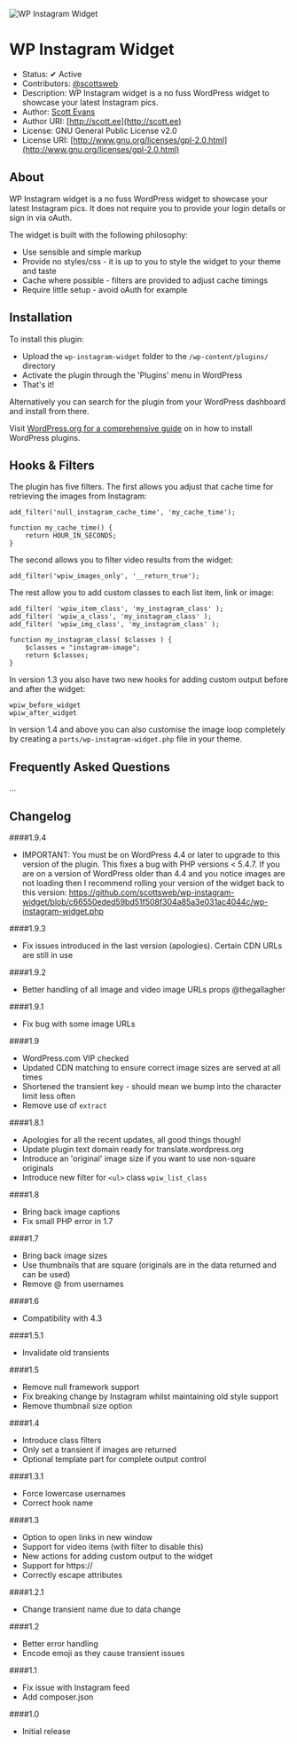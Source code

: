 ![WP Instagram Widget](http://cloud.scott.ee/images/wp-instagram-widget.png)

# WP Instagram Widget

* Status: ✔ Active
* Contributors: [@scottsweb](http://twitter.com/scottsweb)
* Description: WP Instagram widget is a no fuss WordPress widget to showcase your latest Instagram pics.
* Author: [Scott Evans](http://scott.ee)
* Author URI: [http://scott.ee](http://scott.ee)
* License: GNU General Public License v2.0
* License URI: [http://www.gnu.org/licenses/gpl-2.0.html](http://www.gnu.org/licenses/gpl-2.0.html)

## About

WP Instagram widget is a no fuss WordPress widget to showcase your latest Instagram pics. It does not require you to provide your login details or sign in via oAuth.

The widget is built with the following philosophy:

* Use sensible and simple markup
* Provide no styles/css - it is up to you to style the widget to your theme and taste
* Cache where possible - filters are provided to adjust cache timings
* Require little setup - avoid oAuth for example

## Installation

To install this plugin:

* Upload the `wp-instagram-widget` folder to the `/wp-content/plugins/` directory
* Activate the plugin through the 'Plugins' menu in WordPress
* That's it!

Alternatively you can search for the plugin from your WordPress dashboard and install from there.

Visit [WordPress.org for a comprehensive guide](http://codex.wordpress.org/Managing_Plugins#Manual_Plugin_Installation) on in how to install WordPress plugins.

## Hooks & Filters

The plugin has five filters. The first allows you adjust that cache time for retrieving the images from Instagram:

```
add_filter('null_instagram_cache_time', 'my_cache_time');

function my_cache_time() {
	return HOUR_IN_SECONDS;
}
```

The second allows you to filter video results from the widget:

```
add_filter('wpiw_images_only', '__return_true');
```

The rest allow you to add custom classes to each list item, link or image:

```
add_filter( 'wpiw_item_class', 'my_instagram_class' );
add_filter( 'wpiw_a_class', 'my_instagram_class' );
add_filter( 'wpiw_img_class', 'my_instagram_class' );

function my_instagram_class( $classes ) {
	$classes = "instagram-image";
	return $classes;
}
```

In version 1.3 you also have two new hooks for adding custom output before and after the widget:

```
wpiw_before_widget
wpiw_after_widget
```

In version 1.4 and above you can also customise the image loop completely by creating a `parts/wp-instagram-widget.php` file in your theme.

## Frequently Asked Questions

...

## Changelog

####1.9.4
* IMPORTANT: You must be on WordPress 4.4 or later to upgrade to this version of the plugin. This fixes a bug with PHP versions < 5.4.7. If you are on a version of WordPress older than 4.4 and you notice images are not loading then I recommend rolling your version of the widget back to this version: https://github.com/scottsweb/wp-instagram-widget/blob/c66550eded59bd51f508f304a85a3e031ac4044c/wp-instagram-widget.php

####1.9.3
* Fix issues introduced in the last version (apologies). Certain CDN URLs are still in use

####1.9.2
* Better handling of all image and video image URLs props @thegallagher

####1.9.1
* Fix bug with some image URLs

####1.9
* WordPress.com VIP checked
* Updated CDN matching to ensure correct image sizes are served at all times
* Shortened the transient key - should mean we bump into the character limit less often
* Remove use of `extract`

####1.8.1
* Apologies for all the recent updates, all good things though!
* Update plugin text domain ready for translate.wordpress.org
* Introduce an 'original' image size if you want to use non-square originals
* Introduce new filter for `<ul>` class `wpiw_list_class`

####1.8
* Bring back image captions
* Fix small PHP error in 1.7

####1.7
* Bring back image sizes
* Use thumbnails that are square (originals are in the data returned and can be used)
* Remove @ from usernames

####1.6
* Compatibility with 4.3

####1.5.1
* Invalidate old transients

####1.5
* Remove null framework support
* Fix breaking change by Instagram whilst maintaining old style support
* Remove thumbnail size option

####1.4
* Introduce class filters
* Only set a transient if images are returned
* Optional template part for complete output control

####1.3.1
* Force lowercase usernames
* Correct hook name

####1.3
* Option to open links in new window
* Support for video items (with filter to disable this)
* New actions for adding custom output to the widget
* Support for https://
* Correctly escape attributes

####1.2.1
* Change transient name due to data change

####1.2
* Better error handling
* Encode emoji as they cause transient issues

####1.1
* Fix issue with Instagram feed
* Add composer.json

####1.0
* Initial release

